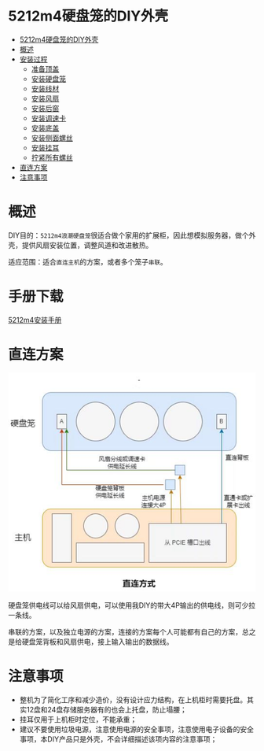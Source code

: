 
# 5212m4硬盘笼的DIY外壳

<!-- @import "[TOC]" {cmd="toc" depthFrom=1 depthTo=6 orderedList=false} -->

<!-- code_chunk_output -->

- [5212m4硬盘笼的DIY外壳](#-5212m4硬盘笼的diy外壳-)
- [概述](#-概述-)
- [安装过程](#-安装过程-)
  - [准备顶盖](#-准备顶盖-)
  - [安装硬盘笼](#-安装硬盘笼-)
  - [安装线材](#-安装线材-)
  - [安装风扇](#-安装风扇-)
  - [安装后窗](#-安装后窗-)
  - [安装调速卡](#-安装调速卡-)
  - [安装底盖](#-安装底盖-)
  - [安装侧面螺丝](#-安装侧面螺丝-)
  - [安装挂耳](#-安装挂耳-)
  - [拧紧所有螺丝](#-拧紧所有螺丝-)
- [直连方案](#-直连方案-)
- [注意事项](#-注意事项-)

<!-- /code_chunk_output -->


# 概述

DIY目的：`5212m4浪潮硬盘笼`很适合做个家用的扩展柜，因此想模拟服务器，做个外壳，提供风扇安装位置，调整风道和改进散热。

适应范围：适合`直连主机`的方案，或者多个笼子`串联`。

# 手册下载

<a href="./5212m4_diy_case_setup.pdf">5212m4安装手册</a>


# 直连方案

![微信图片_20221217192708.jpg](./imgs/direct_link.jpg)

硬盘笼供电线可以给风扇供电，可以使用我DIY的带大4P输出的供电线，则可少拉一条线。

串联的方案，以及独立电源的方案，连接的方案每个人可能都有自己的方案，总之是给硬盘笼背板和风扇供电，接上输入输出的数据线。

# 注意事项

- 整机为了简化工序和减少造价，没有设计应力结构，在上机柜时需要托盘。其实12盘和24盘存储服务器有的也会上托盘，防止塌腰；
- 挂耳仅用于上机柜时定位，不能承重；
- 建议不要使用垃圾电源，注意使用电源的安全事项，注意使用电子设备的安全事项，本DIY产品只是外壳，不会详细描述该项内容的注意事项；
